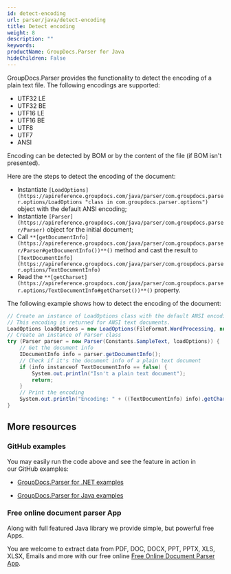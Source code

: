 ```yaml
---
id: detect-encoding
url: parser/java/detect-encoding
title: Detect encoding
weight: 8
description: ""
keywords: 
productName: GroupDocs.Parser for Java
hideChildren: False
---
```

GroupDocs.Parser provides the functionality to detect the encoding of a plain text file. The following encodings are supported:

*   UTF32 LE
*   UTF32 BE
*   UTF16 LE
*   UTF16 BE
*   UTF8
*   UTF7
*   ANSI

  

Encoding can be detected by BOM or by the content of the file (if BOM isn't presented).

  

Here are the steps to detect the encoding of the document:

*   Instantiate `[LoadOptions](https://apireference.groupdocs.com/java/parser/com.groupdocs.parser.options/LoadOptions "class in com.groupdocs.parser.options")` object with the default ANSI encoding;
*   Instantiate `[Parser](https://apireference.groupdocs.com/java/parser/com.groupdocs.parser/Parser)` object for the initial document;
*   Call `**[getDocumentInfo](https://apireference.groupdocs.com/java/parser/com.groupdocs.parser/Parser#getDocumentInfo())**()` method and cast the result to `[TextDocumentInfo](https://apireference.groupdocs.com/java/parser/com.groupdocs.parser.options/TextDocumentInfo)` [](https://apireference.groupdocs.com/java/parser/com.groupdocs.parser.options/DocumentInfo "class in com.groupdocs.parser.options")
*   Read the `**[getCharset](https://apireference.groupdocs.com/java/parser/com.groupdocs.parser.options/TextDocumentInfo#getCharset())**()` property.

  

The following example shows how to detect the encoding of the document:

```csharp
// Create an instance of LoadOptions class with the default ANSI encoding.
// This encoding is returned for ANSI text documents.
LoadOptions loadOptions = new LoadOptions(FileFormat.WordProcessing, null, null, Charset.forName("US-ASCII"));
// Create an instance of Parser class
try (Parser parser = new Parser(Constants.SampleText, loadOptions)) {
    // Get the document info
    IDocumentInfo info = parser.getDocumentInfo();
    // Check if it's the document info of a plain text document
    if (info instanceof TextDocumentInfo == false) {
        System.out.println("Isn't a plain text document");
        return;
    }
    // Print the encoding
    System.out.println("Encoding: " + ((TextDocumentInfo) info).getCharset().displayName());
}
```

## More resources

### GitHub examples

You may easily run the code above and see the feature in action in our GitHub examples:

*   [GroupDocs.Parser for .NET examples](https://github.com/groupdocs-parser/GroupDocs.Parser-for-.NET)
    
*   [GroupDocs.Parser for Java examples](https://github.com/groupdocs-parser/GroupDocs.Parser-for-Java)
    

### Free online document parser App

Along with full featured Java library we provide simple, but powerful free Apps.

You are welcome to extract data from PDF, DOC, DOCX, PPT, PPTX, XLS, XLSX, Emails and more with our free online [Free Online Document Parser App](https://products.groupdocs.app/parser).
